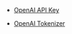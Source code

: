 - [OpenAI API Key](https://platform.openai.com/settings/organization/api-keys)

- [OpenAI Tokenizer](https://platform.openai.com/tokenizer)

